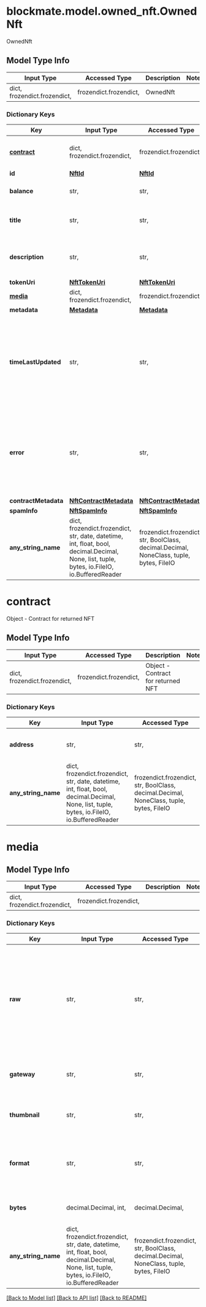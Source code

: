 # blockmate.model.owned_nft.OwnedNft

OwnedNft

## Model Type Info
Input Type | Accessed Type | Description | Notes
------------ | ------------- | ------------- | -------------
dict, frozendict.frozendict,  | frozendict.frozendict,  | OwnedNft | 

### Dictionary Keys
Key | Input Type | Accessed Type | Description | Notes
------------ | ------------- | ------------- | ------------- | -------------
**[contract](#contract)** | dict, frozendict.frozendict,  | frozendict.frozendict,  | Object - Contract for returned NFT | [optional] 
**id** | [**NftId**](NftId.md) | [**NftId**](NftId.md) |  | [optional] 
**balance** | str,  | str,  | String - Token balance | [optional] 
**title** | str,  | str,  | String - Name of the NFT asset. | [optional] 
**description** | str,  | str,  | String - Brief human-readable description | [optional] 
**tokenUri** | [**NftTokenUri**](NftTokenUri.md) | [**NftTokenUri**](NftTokenUri.md) |  | [optional] 
**[media](#media)** | dict, frozendict.frozendict,  | frozendict.frozendict,  |  | [optional] 
**metadata** | [**Metadata**](Metadata.md) | [**Metadata**](Metadata.md) |  | [optional] 
**timeLastUpdated** | str,  | str,  | String - ISO timestamp of the last cache refresh for the information returned in the metadata field. | [optional] 
**error** | str,  | str,  | String - A string describing a particular reason that we were unable to fetch complete metadata for the NFT. | [optional] 
**contractMetadata** | [**NftContractMetadata**](NftContractMetadata.md) | [**NftContractMetadata**](NftContractMetadata.md) |  | [optional] 
**spamInfo** | [**NftSpamInfo**](NftSpamInfo.md) | [**NftSpamInfo**](NftSpamInfo.md) |  | [optional] 
**any_string_name** | dict, frozendict.frozendict, str, date, datetime, int, float, bool, decimal.Decimal, None, list, tuple, bytes, io.FileIO, io.BufferedReader | frozendict.frozendict, str, BoolClass, decimal.Decimal, NoneClass, tuple, bytes, FileIO | any string name can be used but the value must be the correct type | [optional]

# contract

Object - Contract for returned NFT

## Model Type Info
Input Type | Accessed Type | Description | Notes
------------ | ------------- | ------------- | -------------
dict, frozendict.frozendict,  | frozendict.frozendict,  | Object - Contract for returned NFT | 

### Dictionary Keys
Key | Input Type | Accessed Type | Description | Notes
------------ | ------------- | ------------- | ------------- | -------------
**address** | str,  | str,  | String - Address of NFT contract. | [optional] 
**any_string_name** | dict, frozendict.frozendict, str, date, datetime, int, float, bool, decimal.Decimal, None, list, tuple, bytes, io.FileIO, io.BufferedReader | frozendict.frozendict, str, BoolClass, decimal.Decimal, NoneClass, tuple, bytes, FileIO | any string name can be used but the value must be the correct type | [optional]

# media

## Model Type Info
Input Type | Accessed Type | Description | Notes
------------ | ------------- | ------------- | -------------
dict, frozendict.frozendict,  | frozendict.frozendict,  |  | 

### Dictionary Keys
Key | Input Type | Accessed Type | Description | Notes
------------ | ------------- | ------------- | ------------- | -------------
**raw** | str,  | str,  | String - Uri representing the location of the NFT&#x27;s original metadata blob. This is a backup for you to parse when the metadata field is not automatically populated. | [optional] 
**gateway** | str,  | str,  | String - Public gateway uri for the raw uri above. | [optional] 
**thumbnail** | str,  | str,  | URL for a resized thumbnail of the NFT media asset. | [optional] 
**format** | str,  | str,  | The media format (jpg, gif, png, etc.) of the gateway and thumbnail assets. | [optional] 
**bytes** | decimal.Decimal, int,  | decimal.Decimal,  | The size of the media asset in bytes. | [optional] 
**any_string_name** | dict, frozendict.frozendict, str, date, datetime, int, float, bool, decimal.Decimal, None, list, tuple, bytes, io.FileIO, io.BufferedReader | frozendict.frozendict, str, BoolClass, decimal.Decimal, NoneClass, tuple, bytes, FileIO | any string name can be used but the value must be the correct type | [optional]

[[Back to Model list]](../../README.md#documentation-for-models) [[Back to API list]](../../README.md#documentation-for-api-endpoints) [[Back to README]](../../README.md)

